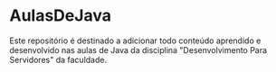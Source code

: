 # AulasDeJava
Este repositório é destinado a adicionar todo conteúdo aprendido e desenvolvido nas aulas de Java da disciplina "Desenvolvimento Para Servidores" da faculdade.
